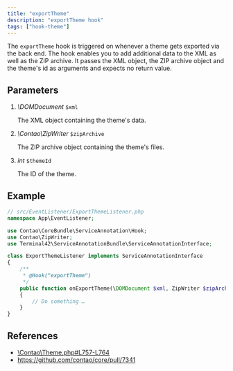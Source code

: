 ```yaml
---
title: "exportTheme"
description: "exportTheme hook"
tags: ["hook-theme"]
---
```



The `exportTheme` hook is triggered on whenever a theme gets exported via the 
back end. The hook enables you to add additional data to the XML as well as the
ZIP archive. It passes the XML object, the ZIP archive object and the theme's 
id as arguments and expects no return value.


## Parameters

1. *\DOMDocument* `$xml`

    The XML object containing the theme's data.

2. *\Contao\ZipWriter* `$zipArchive`

    The ZIP archive object containing the theme's files.

3. *int* `$themeId`

    The ID of the theme.


## Example

```php
// src/EventListener/ExportThemeListener.php
namespace App\EventListener;

use Contao\CoreBundle\ServiceAnnotation\Hook;
use Contao\ZipWriter;
use Terminal42\ServiceAnnotationBundle\ServiceAnnotationInterface;

class ExportThemeListener implements ServiceAnnotationInterface
{
    /**
     * @Hook("exportTheme")
     */
    public function onExportTheme(\DOMDocument $xml, ZipWriter $zipArchive, int $themeId): void
    {
        // Do something …
    }
}
```


## References

* [\Contao\Theme.php#L757-L764](https://github.com/contao/contao/blob/4.7.6/core-bundle/src/Resources/contao/classes/Theme.php#L757-L764)
* https://github.com/contao/core/pull/7341
